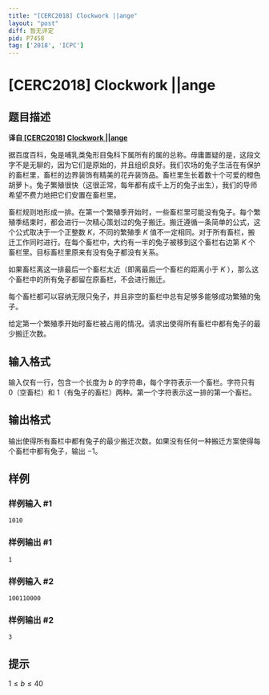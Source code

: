 ```yaml
---
title: "[CERC2018] Clockwork ||ange"
layout: "post"
diff: 暂无评定
pid: P7458
tag: ['2018', 'ICPC']
---
```

# [CERC2018] Clockwork ||ange
## 题目描述

**译自[ [CERC2018]](https://contest.felk.cvut.cz/18cerc/) [Clockwork ||ange](https://contest.felk.cvut.cz/18cerc/solved/clockwork.pdf)**

据百度百科，兔是哺乳类兔形目兔科下属所有的属的总称。毋庸置疑的是，这段文字不是无聊的，因为它们是原始的，并且组织良好。我们农场的兔子生活在有保护的畜栏里，畜栏的边界装饰有精美的花卉装饰品。畜栏里生长着数十个可爱的橙色胡萝卜。兔子繁殖很快（这很正常，每年都有成千上万的兔子出生），我们的导师希望不费力地把它们安置在畜栏里。

畜栏规则地形成一排。在第一个繁殖季开始时，一些畜栏里可能没有兔子。每个繁殖季结束时，都会进行一次精心策划过的兔子搬迁。搬迁遵循一条简单的公式，这个公式取决于一个正整数 $K$，不同的繁殖季 $K$ 值不一定相同。对于所有畜栏，搬迁工作同时进行。在每个畜栏中，大约有一半的兔子被移到这个畜栏右边第 $K$ 个畜栏里。目标畜栏里原来有没有兔子都没有关系。

如果畜栏离这一排最后一个畜栏太近（即离最后一个畜栏的距离小于 $K$ ），那么这个畜栏中的所有兔子都留在原畜栏，不会进行搬迁。

每个畜栏都可以容纳无限只兔子，并且非空的畜栏中总有足够多能够成功繁殖的兔子。

给定第一个繁殖季开始时畜栏被占用的情况。请求出使得所有畜栏中都有兔子的最少搬迁次数。
## 输入格式

输入仅有一行，包含一个长度为 $b$ 的字符串，每个字符表示一个畜栏。字符只有 $0$（空畜栏）和 $1$（有兔子的畜栏）两种。第一个字符表示这一排的第一个畜栏。
## 输出格式

输出使得所有畜栏中都有兔子的最少搬迁次数。如果没有任何一种搬迁方案使得每个畜栏中都有兔子，输出 $-1$。
## 样例

### 样例输入 #1
```
1010
```
### 样例输出 #1
```
1
```
### 样例输入 #2
```
100110000
```
### 样例输出 #2
```
3
```
## 提示

$1≤b≤40$
